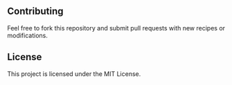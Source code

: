 ## Contributing

Feel free to fork this repository and submit pull requests with new recipes or modifications.

## License

This project is licensed under the MIT License.
